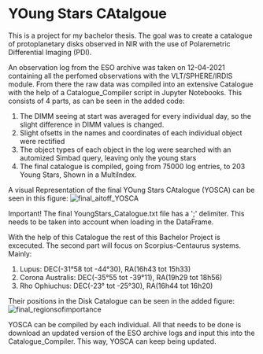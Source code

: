 # YOung Stars CAtalgoue
This is a project for my bachelor thesis. The goal was to create a catalogue of protoplanetary disks observed in NIR with the use of Polaremetric Differential Imaging (PDI). 

An observation log from the ESO archive was taken on 12-04-2021 containing all the perfomed observations with the VLT/SPHERE/IRDIS module. From there the raw data was compiled into an extensive Catalogue with the help of a Catalogue_Compiler script in Jupyter Notebooks. This consists of 4 parts, as can be seen in the added code:

1. The DIMM seeing at start was averaged for every individual day, so the slight difference in DIMM values is changed.
2. Slight ofsetts in the names and coordinates of each individual object were rectified
3. The object types of each object in the log were searched with an automized Simbad query, leaving only the young stars
4. The final catalogue is compiled, going from 75000 log entries, to 203 Young Stars, Shown in a MultiIndex.

A visual Representation of the final YOung Stars CAtalogue (YOSCA) can be seen in this figure:
![final_aitoff_YOSCA](https://user-images.githubusercontent.com/77166586/130666709-1e0878d9-a444-47d1-85cd-01329bdd2fb1.png)

Important!
The final YoungStars_Catalogue.txt file has a ';' delimiter. This needs to be taken into account when loading in the DataFrame.

With the help of this Catalogue the rest of this Bachelor Project is excecuted. The second part will focus on Scorpius-Centaurus systems. Mainly:
1. Lupus: DEC(-31°58 tot -44°30), RA(16h43 tot 15h33)
2. Corona Australis: DEC(-35°55 tot -39°11), RA(19h29 tot 18h56)
3. Rho Ophiuchus: DEC(-23° tot -25°30), RA(16h44 tot 16h20)

Their positions in the Disk Catalogue can be seen in the added figure:
![final_regionsofimportance](https://user-images.githubusercontent.com/77166586/130666769-e09eb9f3-f4e7-4e62-ad39-752cce7aee67.png)

YOSCA can be compiled by each individual. All that needs to be done is download an updated version of the ESO archive logs and input this into the Catalogue_Compiler. This way, YOSCA can keep being updated.
